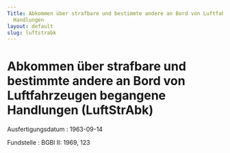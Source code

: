 ```yaml
---
Title: Abkommen über strafbare und bestimmte andere an Bord von Luftfahrzeugen begangene
  Handlungen
layout: default
slug: luftstrabk
---
```


# Abkommen über strafbare und bestimmte andere an Bord von Luftfahrzeugen begangene Handlungen (LuftStrAbk)

Ausfertigungsdatum
:   1963-09-14

Fundstelle
:   BGBl II: 1969, 123

